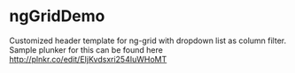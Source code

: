 ngGridDemo
=========

Customized header template for ng-grid with dropdown list as column filter.
Sample plunker for this can be found here http://plnkr.co/edit/EIjKvdsxri254IuWHoMT

